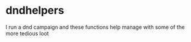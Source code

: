 # dndhelpers
I run a dnd campaign and these functions help manage with some of the more tedious loot
